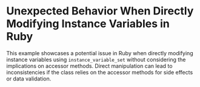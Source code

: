 # Unexpected Behavior When Directly Modifying Instance Variables in Ruby

This example showcases a potential issue in Ruby when directly modifying instance variables using `instance_variable_set` without considering the implications on accessor methods.  Direct manipulation can lead to inconsistencies if the class relies on the accessor methods for side effects or data validation.